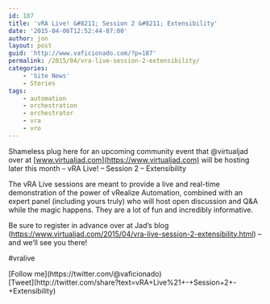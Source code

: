 ```yaml
---
id: 187
title: 'vRA Live! &#8211; Session 2 &#8211; Extensibility'
date: '2015-04-06T12:52:44-07:00'
author: jon
layout: post
guid: 'http://www.vaficionado.com/?p=187'
permalink: /2015/04/vra-live-session-2-extensibility/
categories:
    - 'Site News'
    - Stories
tags:
    - automation
    - orchestration
    - orchestrator
    - vra
    - vro
---
```


Shameless plug here for an upcoming community event that @virtualjad over at [www.virtualjad.com](https://www.virtualjad.com) will be hosting later this month – vRA Live! – Session 2 – Extensibility

The vRA Live sessions are meant to provide a live and real-time demonstration of the power of vRealize Automation, combined with an expert panel (including yours truly) who will host open discussion and Q&amp;A while the magic happens. They are a lot of fun and incredibly informative.

Be sure to register in advance over at Jad’s blog (<https://www.virtualjad.com/2015/04/vra-live-session-2-extensibility.html>) – and we’ll see you there!

\#vralive

<div class="twttr_buttons"><div class="twttr_followme"> [Follow me](https://twitter.com/@vaficionado) </div></div><div class="twttr_buttons"><div class="twttr_twitter"> [Tweet](http://twitter.com/share?text=vRA+Live%21+-+Session+2+-+Extensibility)</div></div>